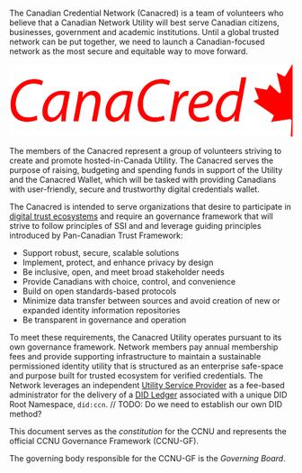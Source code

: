 The Canadian Credential Network (Canacred) is a team of volunteers who believe that a Canadian Network Utility will best serve Canadian citizens, businesses, government and academic institutions. Until a global trusted network can be put together, we need to launch a Canadian-focused network as the most secure and equitable way to move forward. 

<p align="center"><img src="./img/CanaCred-temp-long-logo.png" alt="logo" height="129" width="512"></p>

The members of the Canacred represent a group of volunteers striving to create and promote hosted-in-Canada Utility.  The Canacred serves the purpose of raising, budgeting and spending funds in support of the Utility and the Canacred Wallet, which will be tasked with providing Canadians with user-friendly, secure and trustworthy digital credentials wallet.

The Canacred is intended to serve organizations that desire to participate in [digital trust ecosystems](./gf_info/glossary.md) and require an governance framework that will strive to follow principles of SSI and and leverage guiding principles introduced by Pan-Canadian Trust Framework:

* Support robust, secure, scalable solutions
* Implement, protect, and enhance privacy by design
* Be inclusive, open, and meet broad stakeholder needs
* Provide Canadians with choice, control, and convenience
* Build on open standards-based protocols
* Minimize data transfer between sources and avoid creation of new or expanded identity information repositories
* Be transparent in governance and operation

To meet these requirements, the Canacred Utility operates pursuant to its own governance framework. Network members pay annual membership fees and provide supporting infrastructure to maintain a sustainable permissioned identity utility that is structured as an enterprise safe-space and purpose built for trusted ecosystem for verified credentials. The Network leverages an independent [Utility Service Provider](./gf_info/glossary.md) as a fee-based administrator for the delivery of a [DID Ledger](./gf_info/glossary.md) associated with a unique DID Root Namespace, ```did:ccn```.
// TODO: Do we need to establish our own DID method?

This document serves as the *constitution* for the CCNU and represents the official CCNU Governance Framework (CCNU-GF).

The governing body responsible for the CCNU-GF is the *Governing Board*.
